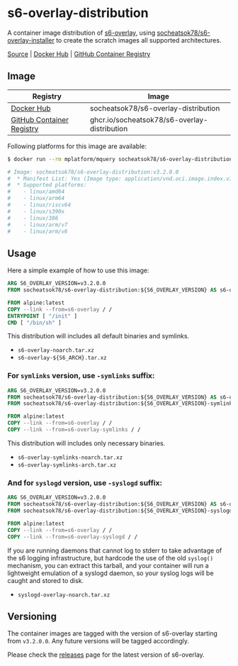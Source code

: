 # s6-overlay-distribution

A container image distribution of [s6-overlay](https://github.com/just-containers/s6-overlay), using [socheatsok78/s6-overlay-installer](https://github.com/socheatsok78/s6-overlay-installer) to create the scratch images all supported architectures.

[Source] | [Docker Hub] | [GitHub Container Registry]

## Image

| Registry                    | Image                                        |
| --------------------------- | -------------------------------------------- |
| [Docker Hub]                | socheatsok78/s6-overlay-distribution         |
| [GitHub Container Registry] | ghcr.io/socheatsok78/s6-overlay-distribution |

Following platforms for this image are available:

```bash
$ docker run --rm mplatform/mquery socheatsok78/s6-overlay-distribution:v3.2.0.0

# Image: socheatsok78/s6-overlay-distribution:v3.2.0.0
#  * Manifest List: Yes (Image type: application/vnd.oci.image.index.v1+json)
#  * Supported platforms:
#    - linux/amd64
#    - linux/arm64
#    - linux/riscv64
#    - linux/s390x
#    - linux/386
#    - linux/arm/v7
#    - linux/arm/v6
```

## Usage

Here a simple example of how to use this image:

```Dockerfile
ARG S6_OVERLAY_VERSION=v3.2.0.0
FROM socheatsok78/s6-overlay-distribution:${S6_OVERLAY_VERSION} AS s6-overlay

FROM alpine:latest
COPY --link --from=s6-overlay / /
ENTRYPOINT [ "/init" ]
CMD [ "/bin/sh" ]
```

This distribution will includes all default binaries and symlinks.
- `s6-overlay-noarch.tar.xz`
- `s6-overlay-${S6_ARCH}.tar.xz`


### For `symlinks` version, use `-symlinks` suffix:

```Dockerfile
ARG S6_OVERLAY_VERSION=v3.2.0.0
FROM socheatsok78/s6-overlay-distribution:${S6_OVERLAY_VERSION} AS s6-overlay
FROM socheatsok78/s6-overlay-distribution:${S6_OVERLAY_VERSION}-symlinks AS s6-overlay-symlinks

FROM alpine:latest
COPY --link --from=s6-overlay / /
COPY --link --from=s6-overlay-symlinks / /
```

This distribution will includes only necessary binaries.
- `s6-overlay-symlinks-noarch.tar.xz`
- `s6-overlay-symlinks-arch.tar.xz`

### And for `syslogd` version, use `-syslogd` suffix:

```Dockerfile
ARG S6_OVERLAY_VERSION=v3.2.0.0
FROM socheatsok78/s6-overlay-distribution:${S6_OVERLAY_VERSION} AS s6-overlay
FROM socheatsok78/s6-overlay-distribution:${S6_OVERLAY_VERSION}-syslogd AS s6-overlay-syslogd

FROM alpine:latest
COPY --link --from=s6-overlay / /
COPY --link --from=s6-overlay-syslogd / /
```

If you are running daemons that cannot log to stderr to take advantage of the s6 logging infrastructure, but hardcode the use of the old `syslog()` mechanism, you can extract this tarball, and your container will run a lightweight emulation of a syslogd daemon, so your syslog logs will be caught and stored to disk.

- `syslogd-overlay-noarch.tar.xz`

## Versioning

The container images are tagged with the version of s6-overlay starting from `v3.2.0.0`. Any future versions will be tagged accordingly.

Please check the [releases](https://github.com/just-containers/s6-overlay/releases) page for the latest version of s6-overlay.

[Source]: https://github.com/socheatsok78/s6-overlay-distribution
[Docker Hub]: https://hub.docker.com/r/socheatsok78/s6-overlay-distribution
[GitHub Container Registry]: https://github.com/socheatsok78/s6-overlay-distribution/pkgs/container/s6-overlay-distribution
